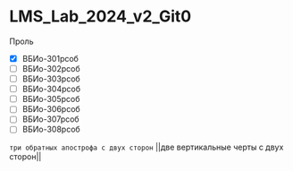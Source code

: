 # LMS_Lab_2024_v2_Git0

Проль 
- [x] ВБИо-301рсоб
- [ ] ВБИо-302рсоб
- [ ] ВБИо-303рсоб
- [ ] ВБИо-304рсоб
- [ ] ВБИо-305рсоб
- [ ] ВБИо-306рсоб
- [ ] ВБИо-307рсоб
- [ ] ВБИо-308рсоб

```три обратных апострофа с двух сторон```
||две вертикальные черты с двух сторон||
